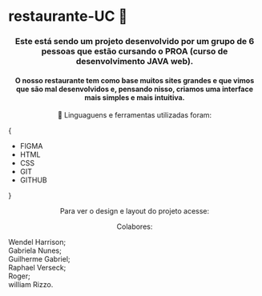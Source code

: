# restaurante-UC 🥗

 <h3 align="center"> Este está sendo um projeto desenvolvido por um grupo de 6 pessoas que estão cursando o PROA (curso de desenvolvimento JAVA web). </h3>

<h4 align="center"> O nosso restaurante tem como base muitos sites grandes e que vimos que são mal desenvolvidos e, pensando nisso, criamos uma interface mais simples e mais intuitiva. </h4>

 <p align="center"> 🚀 Linguaguens e ferramentas utilizadas foram: </p>

{
    <ul>
    <li>FIGMA
    <li>HTML
    <li>CSS
    <li>GIT
    <li>GITHUB
    </ul>
}

<p align="center">Para ver o design e layout do projeto acesse: </p>

<p align="center">Colabores: </p>

Wendel Harrison;<br>
Gabriela Nunes;<br>
Guilherme Gabriel;<br>
Raphael Verseck;<br>
Roger;<br>
william Rizzo.





